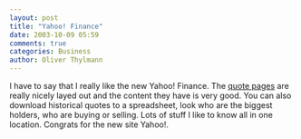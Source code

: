 ```yaml
---
layout: post
title: "Yahoo! Finance"
date: 2003-10-09 05:59
comments: true
categories: Business
author: Oliver Thylmann
---
```



I have to say that I really like the new Yahoo! Finance. The [quote pages](http://finance.yahoo.com/q?s=NOK) are really nicely layed out and the content they have is very good. You can also download historical quotes to a spreadsheet, look who are the biggest holders, who are buying or selling. Lots of stuff I like to know all in one location. Congrats for the new site Yahoo!.


